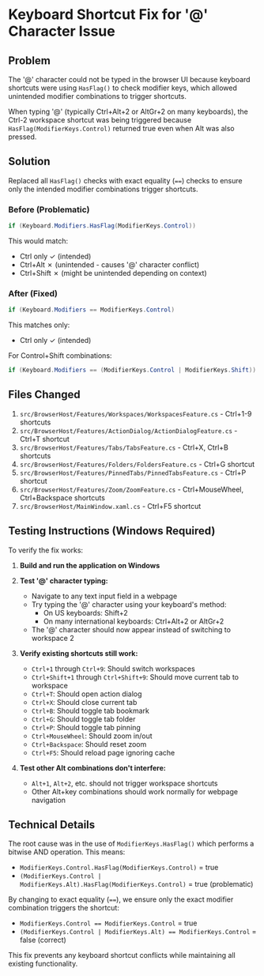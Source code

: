 # Keyboard Shortcut Fix for '@' Character Issue

## Problem
The '@' character could not be typed in the browser UI because keyboard shortcuts were using `HasFlag()` to check modifier keys, which allowed unintended modifier combinations to trigger shortcuts.

When typing '@' (typically Ctrl+Alt+2 or AltGr+2 on many keyboards), the Ctrl-2 workspace shortcut was being triggered because `HasFlag(ModifierKeys.Control)` returned true even when Alt was also pressed.

## Solution
Replaced all `HasFlag()` checks with exact equality (`==`) checks to ensure only the intended modifier combinations trigger shortcuts.

### Before (Problematic)
```csharp
if (Keyboard.Modifiers.HasFlag(ModifierKeys.Control))
```
This would match:
- Ctrl only ✓ (intended)
- Ctrl+Alt ✗ (unintended - causes '@' character conflict)
- Ctrl+Shift ✗ (might be unintended depending on context)

### After (Fixed)
```csharp
if (Keyboard.Modifiers == ModifierKeys.Control)
```
This matches only:
- Ctrl only ✓ (intended)

For Control+Shift combinations:
```csharp
if (Keyboard.Modifiers == (ModifierKeys.Control | ModifierKeys.Shift))
```

## Files Changed
1. `src/BrowserHost/Features/Workspaces/WorkspacesFeature.cs` - Ctrl+1-9 shortcuts
2. `src/BrowserHost/Features/ActionDialog/ActionDialogFeature.cs` - Ctrl+T shortcut
3. `src/BrowserHost/Features/Tabs/TabsFeature.cs` - Ctrl+X, Ctrl+B shortcuts
4. `src/BrowserHost/Features/Folders/FoldersFeature.cs` - Ctrl+G shortcut
5. `src/BrowserHost/Features/PinnedTabs/PinnedTabsFeature.cs` - Ctrl+P shortcut
6. `src/BrowserHost/Features/Zoom/ZoomFeature.cs` - Ctrl+MouseWheel, Ctrl+Backspace shortcuts
7. `src/BrowserHost/MainWindow.xaml.cs` - Ctrl+F5 shortcut

## Testing Instructions (Windows Required)

To verify the fix works:

1. **Build and run the application on Windows**
2. **Test '@' character typing:**
   - Navigate to any text input field in a webpage
   - Try typing the '@' character using your keyboard's method:
     - On US keyboards: Shift+2
     - On many international keyboards: Ctrl+Alt+2 or AltGr+2
   - The '@' character should now appear instead of switching to workspace 2

3. **Verify existing shortcuts still work:**
   - `Ctrl+1` through `Ctrl+9`: Should switch workspaces
   - `Ctrl+Shift+1` through `Ctrl+Shift+9`: Should move current tab to workspace
   - `Ctrl+T`: Should open action dialog
   - `Ctrl+X`: Should close current tab
   - `Ctrl+B`: Should toggle tab bookmark
   - `Ctrl+G`: Should toggle tab folder
   - `Ctrl+P`: Should toggle tab pinning
   - `Ctrl+MouseWheel`: Should zoom in/out
   - `Ctrl+Backspace`: Should reset zoom
   - `Ctrl+F5`: Should reload page ignoring cache

4. **Test other Alt combinations don't interfere:**
   - `Alt+1`, `Alt+2`, etc. should not trigger workspace shortcuts
   - Other Alt+key combinations should work normally for webpage navigation

## Technical Details

The root cause was in the use of `ModifierKeys.HasFlag()` which performs a bitwise AND operation. This means:
- `ModifierKeys.Control.HasFlag(ModifierKeys.Control)` = true
- `(ModifierKeys.Control | ModifierKeys.Alt).HasFlag(ModifierKeys.Control)` = true (problematic)

By changing to exact equality (`==`), we ensure only the exact modifier combination triggers the shortcut:
- `ModifierKeys.Control == ModifierKeys.Control` = true
- `(ModifierKeys.Control | ModifierKeys.Alt) == ModifierKeys.Control` = false (correct)

This fix prevents any keyboard shortcut conflicts while maintaining all existing functionality.
